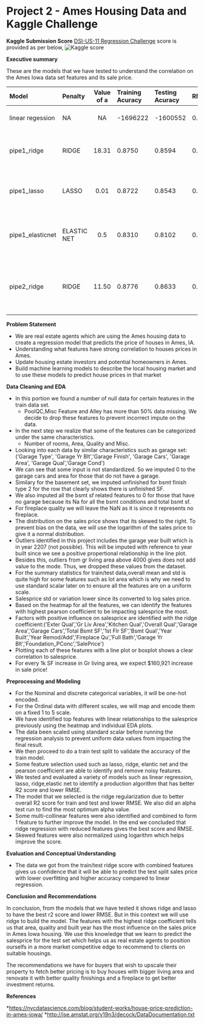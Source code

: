 # Project 2 - Ames Housing Data and Kaggle Challenge


**Kaggle Submission Score**
[DSI-US-11 Regression Challenge](https://www.kaggle.com/c/dsi-us-11-project-2-regression-challenge) score is provided as per below,
![Kaggle score](https://github.com/crystalmunyee/Project_2_Ames_Housing_Challenge/blob/main/kaggle%20challenge%20submission%20score.JPG)


**Executive summary**

These are the models that we have tested to understand the correlation on the Ames Iowa data set features and its sale price.

| Model            | Penalty     | Value of a | Training Acuracy | Testing Acuracy | RMSE   | Interpretation/Conclusion                                                                                                                           |
|:------------------|:-------------|:------------:|:------------------|:-----------------|:--------|:-----------------------------------------------------------------------------------------------------------------------------------------------------|
| linear regession | NA          | NA         | -1696222         | -1600552        | 0.1561 | 15 features. train and test score is negative which is a poor fit to the model.                                                                     |
| pipe1_ridge      | RIDGE       | 18.31      | 0.8750           | 0.8594          | 0.1559 | 15 features. train and test score better than linear reg, RMSE on the lower side which is better as well.                                           |
| pipe1_lasso      | LASSO       | 0.01       | 0.8722           | 0.8543          | 0.1587 | 15 features. train and test score slightly lower than ridge. RMSE also higher than ridge. Ridge has better fit and accuracy.                        |
| pipe1_elasticnet | ELASTIC NET | 0.5        | 0.8310           | 0.8102          | 0.1811 | 15 features. train and test score lower than both ridge and lasso. RMSE also higher than ridge and lasso. Ridge has better fit and accuracy.        |
| pipe2_ridge      | RIDGE       | 11.50         | 0.8776            | 0.8633          | 0.1538 | 14 features+ skewness correction. Combined features give better R2 score for train and test. RMSE is also lower in the reduced feature ridge model. |

**Problem Statement**

- We are real estate agents which are using the Ames housing data to create a regression model that predicts the price of houses in Ames, IA. 
- Understanding what features have strong correlation to houses prices in Ames.
- Update housing estate investors and potential homeowners in Ames.
- Build machine learning models to describe the local housing market and to use these models to predict house prices in that market

**Data Cleaning and EDA**

- In this portion we found a number of null data for certain features in the train data set.
    * PoolQC,Misc Feature and Alley has more than 50% data missing. We decide to drop these features to prevent incorrect impute on the data.
- In the next step we realize that some of the features can be categorized under the same characteristics.
    * Number of rooms, Area, Quality and Misc.
- Looking into each data by similar characteristics such as garage set: 
('Garage Type', 'Garage Yr Blt','Garage Finish', 'Garage Cars', 'Garage Area', 'Garage Qual','Garage Cond')
- We can see that some input is not standardized. So we imputed 0 to the garage cars and area for those that do not have a garage.
- Similary for the basement set, we imputed unfinished for bsmt finish type 2 for the row that clearly shows there is unfinished SF.
- We also imputed all the bsmt sf related features to 0 for those that have no garage because its Na for all the bsmt conditions and total bsmt sf.
- For fireplace quality we will leave the NaN as it is since it represents no fireplace.
- The distribution on the sales price shows that its skewed to the right. To prevent bias on the data, we will use the logarithm of the sales price to give it a normal distribution.
- Outliers identified in this project includes the garage year built which is in year 2207 (not possible). This will be imputed with reference to year built since we see a positive propertional relationship in the line plot.
- Besides this, outliers from gr living area above 4000 gives does not add value to the mode. Thus, we dropped these values from the dataset.
- For the summary statistics for train/test data,overall mean and std is quite high for some features such as lot area which is why we need to use standard scalar later on to ensure all the features are on a uniform scale.
- Salesprice std or variation lower since its converted to log sales price.
- Based on the heatmap for all the features, we can identify the features with highest pearson coefficient to be impacting salesprice the most.
- Factors with positive influence on salesprice are identified with the ridge coefficient:('Exter Qual','Gr Liv Area','Kitchen Qual','Overall Qual','Garage Area','Garage Cars','Total Bsmt SF','1st Flr SF','Bsmt Qual','Year Built','Year Remod/Add','Fireplace Qu','Full Bath','Garage Yr Blt','Foundation_PConc','SalePrice')
- Plotting each of these features with a line plot or boxplot shows a clear correlation to salesprice. 
- For every 1k SF increase in Gr living area, we expect $160,921 increase in sale price!

**Preprocessing and Modeling**

- For the Nominal and discrete categorical variables, it will be one-hot encoded.
- For the Ordinal data with different scales, we will map and encode them on a fixed 1 to 5 scale.
- We have identified top features with linear relationships to the salesprice previously using the heatmap and individual EDA plots.
- The data been scaled using standard scalar before running the regression analysis to prevent uniform data values from impacting the final result.
- We then proceed to do a train test split to validate the accuracy of the train model.
- Some feature selection used such as lasso, ridge, elantic net and the pearson coefficient are able to identify and remove noisy features. 
- We tested and evaluated a variety of models such as linear regression, lasso, ridge,elastic net to identify a production algorithm that has better R2 score and lower RMSE.
- The model that we selected is the ridge regularization due to better overall R2 score for train and test and lower RMSE. We also did an alpha test run to find the most optimum alpha value.
- Some multi-collinear features were also identified and combined to form 1 feature to further improve the model. In the end we concluded that ridge regression with reduced features gives the best score and RMSE.
- Skewed features were also normalized using logarithm which helps improve the score.

**Evaluation and Conceptual Understanding**

- The data we got from the train/test ridge score with combined features gives us confidence that it will be able to predict the test split sales price with lower overfitting and higher accuracy compared to linear regression.

**Conclusion and Recommendations**

In conclusion, from the models that we have tested it shows ridge and lasso to have the best r2 score and lower RMSE. But in this context we will use ridge to build the model. The features with the highest ridge coefficient tells us that area, quality and built year has the most influence on the sales price in Ames Iowa housing. We use this knowledge that we learn to predict the salesprice for the test set which helps us as real estate agents to position ourselfs in a more market competitive edge to recommend to clients on suitable housings. 

The recommendations we have for buyers that wish to upscale their property to fetch better pricing is to buy houses with bigger living area and renovate it with better quality finishings and a fireplace to get better investment returns.



**References**

*https://nycdatascience.com/blog/student-works/house-price-prediction-in-ames-iowa/
*http://jse.amstat.org/v19n3/decock/DataDocumentation.txt


